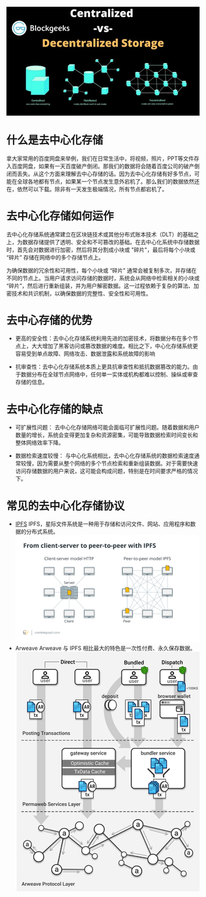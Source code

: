 ![storge](./images/storge.jpeg)
# 什么是去中心化存储
拿大家常用的百度网盘来举例，我们在日常生活中，将视频，照片，PPT等文件存入百度网盘，如果有一天百度破产倒闭。那我们的数据将会随着百度公司的破产倒闭而丢失。从这个方面来理解去中心存储的话。因为去中心化存储有好多节点，可能在全球各地都有节点，如果某一个节点发生意外宕机了。那么我们的数据依然还在，依然可以下载。除非有一天发生极端情况，所有节点都宕机了。

# 去中心化存储如何运作
去中心化存储系统通常建立在区块链技术或其他分布式账本技术（DLT）的基础之上，为数据存储提供了透明、安全和不可篡改的基础。在去中心化系统中存储数据时，首先会对数据进行加密，然后将其分割成小块或 "碎片"，最后将每个小块或 “碎片” 存储在网络中的多个存储节点上。

为确保数据的冗余性和可用性，每个小块或 “碎片” 通常会被复制多次，并存储在不同的节点上。当用户请求访问存储的数据时，系统会从网络中检索相关的小块或 “碎片”，然后进行重新组装，并为用户解密数据。这一过程依赖于复杂的算法、加密技术和共识机制，以确保数据的完整性、安全性和可用性。

# 去中心存储的优势
* 更高的安全性：去中心化存储系统利用先进的加密技术，将数据分布在多个节点上，大大增加了黑客访问或篡改数据的难度。相比之下，中心化存储系统更容易受到单点故障、网络攻击、数据泄露和系统故障的影响

* 抗审查性：去中心化存储系统本质上更具抗审查性和抵抗数据篡改的能力。由于数据分布在全球节点网络中，任何单一实体或机构都难以控制、操纵或审查存储的信息。

# 去中心化存储的缺点
* 可扩展性问题： 去中心化存储网络可能会面临可扩展性问题。随着数据和用户数量的增长，系统会变得更加复杂和资源密集，可能导致数据检索时间变长和整体网络效率下降。

* 数据检索速度较慢： 与中心化系统相比，去中心化存储系统的数据检索速度通常较慢，因为需要从整个网络的多个节点检索和重新组装数据。对于需要快速访问存储数据的用户来说，这可能会构成问题，特别是在时间要求严格的情况下。



# 常见的去中心化存储协议
* [IPFS](https://ipfs.tech/)
IPFS，星际文件系统是一种用于存储和访问文件、网站、应用程序和数据的分布式系统。
![ipfs](./images/ipfs.jpg)
* Arweave
Arweave 与 IPFS 相比最大的特色是一次性付费、永久保存数据。
![arweave](./images/arweave.png)

